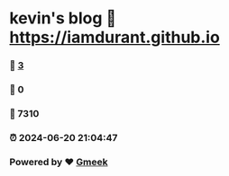 # kevin's blog :link: https://iamdurant.github.io 
### :page_facing_up: [3](https://iamdurant.github.io/tag.html) 
### :speech_balloon: 0 
### :hibiscus: 7310 
### :alarm_clock: 2024-06-20 21:04:47 
### Powered by :heart: [Gmeek](https://github.com/Meekdai/Gmeek)
